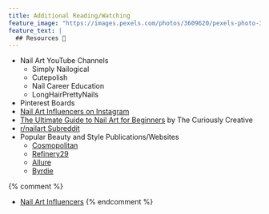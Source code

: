 ```yaml
---
title: Additional Reading/Watching
feature_image: "https://images.pexels.com/photos/3609620/pexels-photo-3609620.jpeg?auto=compress&cs=tinysrgb&dpr=1&w=500"
feature_text: |
  ## Resources 🔗
---
```


- Nail Art YouTube Channels
  - Simply Nailogical
  - Cutepolish
  - Nail Career Education
  - LongHairPrettyNails
- Pinterest Boards
- [Nail Art Influencers on Instagram](https://www.allure.com/story/nail-art-instagram-accounts-to-follow)
- [The Ultimate Guide to Nail Art for Beginners](https://www.thecuriouslycreative.com/nail-art-for-beginners/) by The Curiously Creative
- [r/nailart Subreddit](https://www.reddit.com/r/NailArt/)
- Popular Beauty and Style Publications/Websites
  - [Cosmopolitan](https://www.cosmopolitan.com)
  - [Refinery29](https://www.refinery29.com/en-us)
  - [Allure](https://www.allure.com/)
  - [Byrdie](https://www.byrdie.com/easy-nail-art-ideas-4775663)

{% comment %}
- [Nail Art Influencers](_posts/2021-09-08-influencers.md)
{% endcomment %}